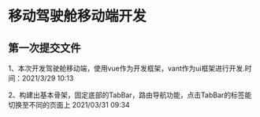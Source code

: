 # 移动驾驶舱移动端开发
## 第一次提交文件

1、本次开发驾驶舱移动端，使用vue作为开发框架，vant作为ui框架进行开发.时间：2021/3/29 10:13

2、构建出基本骨架，固定底部的TabBar，路由导航功能，点击TabBar的标签能切换至不同的页面上 2021/03/31 09:34